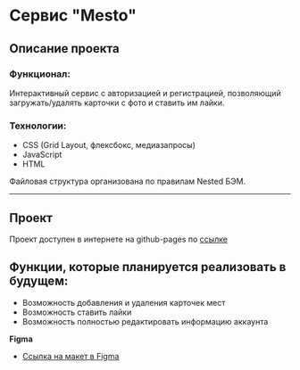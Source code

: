 # Сервис "Mesto"

## Описание проекта
### Функционал:
Интерактивный сервис с авторизацией и регистрацией, позволяющий загружать/удалять карточки с фото и ставить им лайки.

### Технологии:
- CSS (Grid Layout, флексбокс, медиазапросы)
- JavaScript
- HTML


Файловая структура организована по правилам Nested БЭМ.
___________________________
## Проект
Проект доступен в интернете на github-pages по [ссылке]()

## Функции, которые планируется реализовать в будущем:
* Возможность добавления и удаления карточек мест
* Возможность ставить лайки
* Возможность полностью редактировать информацию аккаунта


**Figma**

* [Ссылка на макет в Figma](https://www.figma.com/file/2cn9N9jSkmxD84oJik7xL7/JavaScript.-Sprint-4?node-id=0%3A1)


